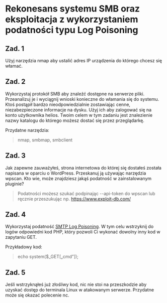 # Rekonesans systemu SMB oraz eksploitacja z wykorzystaniem podatności typu Log Poisoning

## Zad. 1
Użyj narzędzia nmap aby ustalić adres IP urządzenia do którego chcesz się włamać.

## Zad. 2
Wykorzystaj protokół SMB aby znaleźć dostępne na serwerze pliki. Przeanalizuj je i wyciągnij wnioski konieczne do włamania się do systemu. Ktoś postąpił bardzo nieodpowiedzialnie zostawiając cenne, niezabezpieczone informacje na dysku. Użyj ich aby zalogować się na konto użytkownika helios.
Twoim celem w tym zadaniu jest znalezienie nazwy katalogu do którego możesz dostać się przez przeglądarkę.

Przydatne narzędzia:  
> nmap, smbmap, smbclient

## Zad. 3
Jak zapewne zauważyłeś, strona internetowa do której się dostałeś została napisana w oparciu o WordPress. Przeskanuj ją używając narzędzia wpscan. Kto wie, może znajdziesz jakąś podatność w zainstalowanym pluginie?
> Podatności możesz szukać podpinając --api-token do wpscan lub ręcznie przeszukując np. https://www.exploit-db.com/

## Zad. 4
Wykorzystaj podatność [SMTP Log Poisoning](https://liberty-shell.com/sec/2018/05/19/poisoning/). W tym celu wstrzyknij do logów odpowiedni kod PHP, który pozwoli Ci wykonać dowolny inny kod w zapytaniu GET.

Przykładowy kod:  
> echo system($_GET[„cmd”]);

## Zad. 5
Jeśli wstrzyknąłeś już złośliwy kod, nic nie stoi na przeszkodzie aby uzyskać dostęp do terminala Linux w atakowanym serwerze. Przydatne może się okazać polecenie nc.
